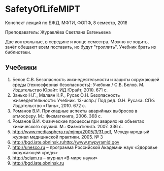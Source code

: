 # SafetyOfLifeMIPT
Конспект лекций по БЖД, МФТИ, ФОПФ, 8 семестр, 2018

Преподаватель: Журавлёва Светлана Евгеньевна

Две контрольные, в середине и конце семестра. Можно не ходить, зачёт обещают всем поставить, но будут "троллить". Учебник брать из библиотеки.

## Учебники
1. Белов С.В. Безопасность жизнедеятельности и защиты окружающей среды (техносферная безопасность): Учебник / С.В. Белов. М. Издательство Юрайт: ИД Юрайт, 2010. 671 с. 
2. Занько Н.Г., Малаян К.Р., Русак О.Н. Безопасность жизнедеятельности: Учебник. 13-испр./ Под ред. О.Н. Русака. СПб:  Издательство «Лань», 2010. 672 с.
3. Романов В.И. Прикладные аспекты аварийных выбросов в атмосферу. М.: Физматкнига, 2006. 368 с.
4. Романов В.И. Физические процессы при авариях на объектах химического оружия. М.: Физматкнига. 2007. 336 с.
5. http://www.mediasphera.ru/mjmp/2005/3/31.pdf, Международный журнал медицинской практики. 2005. № 3 
6. http://bgd.iate.obninsk.ruhttp://www.mypyramid.gov
7. http://unesco.ru – программа Российской Академии наук «Здоровье окружающей среды»
8. http://sciam.ru – журнал «В мире науки»
9. http://bgd.iate.obninsk.ru

